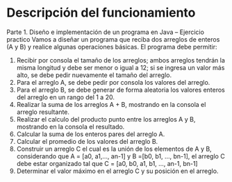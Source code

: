 # Descripción del funcionamiento

Parte 1. Diseño e implementación de un programa en Java – Ejercicio practico
Vamos a diseñar un programa que reciba dos arreglos de enteros (A y B) y realice algunas operaciones básicas.
El programa debe permitir:
1. Recibir por consola el tamaño de los arreglos; ambos arreglos tendrán la misma longitud y debe ser menor o
igual a 12; si se ingresa un valor más alto, se debe pedir nuevamente el tamaño del arreglo.
2. Para el arreglo A, se debe pedir por consola los valores del arreglo.
3. Para el arreglo B, se debe generar de forma aleatoria los valores enteros del arreglo en un rango del 1 a 20.
4. Realizar la suma de los arreglos A + B, mostrando en la consola el arreglo resultante.
5. Realizar el calculo del producto punto entre los arreglos A y B, mostrando en la consola el resultado.
6. Calcular la suma de los enteros pares del arreglo A.
7. Calcular el promedio de los valores del arreglo B.
8. Construir un arreglo C el cual es la unión de los elementos de A y B, considerando que A = [a0, a1,…, an-1] y
B =[b0, b1, …, bn-1], el arreglo C debe estar organizado tal que C = [a0, b0, a1, b1, …, an-1, bn-1]
9. Determinar el valor máximo en el arreglo C y su posición en el arreglo.
